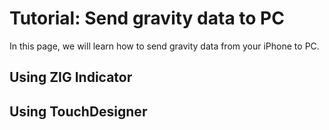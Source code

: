 # Tutorial: Send gravity data to PC

In this page, we will learn how to send gravity data from your iPhone to PC.


## Using ZIG Indicator




## Using TouchDesigner
